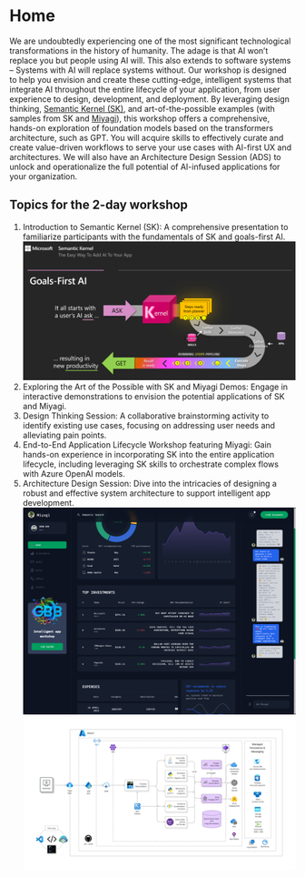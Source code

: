 # Home

We are undoubtedly experiencing one of the most significant technological transformations in the history of humanity. The adage is that AI won’t replace you but people using AI will. This also extends to software systems – Systems with AI will replace systems without. Our workshop is designed to help you envision and create these cutting-edge, intelligent systems that integrate AI throughout the entire lifecycle of your application, from user experience to design, development, and deployment.
By leveraging design thinking, [Semantic Kernel (SK)](https://github.com/microsoft/semantic-kernel), and art-of-the-possible examples (with samples from SK and [Miyagi](https://github.com/Azure-Samples/miyagi)), this workshop offers a comprehensive, hands-on exploration of foundation models based on the transformers architecture, such as GPT. You will acquire skills to effectively curate and create value-driven workflows to serve your use cases with AI-first UX and architectures. We will also have an Architecture Design Session (ADS) to unlock and operationalize the full potential of AI-infused applications for your organization.

## Topics for the 2-day workshop

1. Introduction to Semantic Kernel (SK): A comprehensive presentation to familiarize participants with the fundamentals of SK and goals-first AI.
![sk](wksp/00-intro/images/sk.png)
1. Exploring the Art of the Possible with SK and Miyagi Demos: Engage in interactive demonstrations to envision the potential applications of SK and Miyagi.
1. Design Thinking Session: A collaborative brainstorming activity to identify existing use cases, focusing on addressing user needs and alleviating pain points.
1. End-to-End Application Lifecycle Workshop featuring Miyagi: Gain hands-on experience in incorporating SK into the entire application lifecycle, including leveraging SK skills to orchestrate complex flows with Azure OpenAI models.
1. Architecture Design Session: Dive into the intricacies of designing a robust and effective system architecture to support intelligent app development.
![miyagi-ui](ancillary/images/wip-ui.png)
![miyagi-arch](ancillary/images/wip-azure.png)
